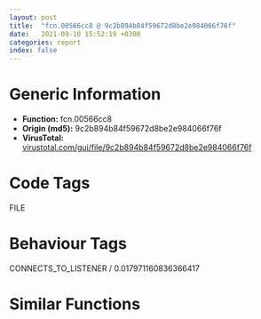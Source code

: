```yaml
---
layout: post
title:  "fcn.00566cc8 @ 9c2b894b84f59672d8be2e984066f76f"
date:   2021-09-10 15:52:19 +0300
categories: report
index: false
---
```


# Generic Information
- **Function:** fcn.00566cc8
- **Origin (md5):** 9c2b894b84f59672d8be2e984066f76f
- **VirusTotal:** [virustotal.com/gui/file/9c2b894b84f59672d8be2e984066f76f][virustotal_ref]

# Code Tags
<span class="tag" id="FILE">FILE</span>


# Behaviour Tags
<span class="bhv-tag" id="CONNECTS_TO_LISTENER">CONNECTS_TO_LISTENER / 0.017971160836366417</span>

# Similar Functions
<script type="text/javascript" src="https://www.gstatic.com/charts/loader.js"></script>
<script type="text/javascript">

    google.charts.load('current', {'packages':['corechart']});
    google.charts.setOnLoadCallback(drawChart);

    function drawChart() {
    var data = new google.visualization.DataTable();
        data.addColumn('number', 'X');
        data.addColumn('number', 'Y');
        data.addColumn({type: 'string', role: 'tooltip', 'p': {'html': true}});
        data.addColumn({'type': 'string', 'role': 'style'});
        
        data.addRows([
    [-375.05181884765625, 67.4947280883789, '<b><a href="/report/fcn.00566cc8@9c2b894b84f59672d8be2e984066f76f">fcn.00566cc8</a><br>@9c2b894b84f59672d8be2e984066f76f</b><br>mov edi, edi<br>push ebp<br>mov ebp, esp<br>sub esp, 0xc<br>cmp dword[ebp+8], 2<br>push esi<br>je 0x5669f9<br>cmp dword[ebp+8], 1<br>je 0x5669f9<br>call fcn.00558e0a<br>push 0x16<br>pop esi<br>mov dword[eax], esi<br>call fcn.00558d31<br>mov eax, esi<br>jmp 0x566ae8<br>push ebx<br>push edi<br>push 0x104<br>mov esi, 0x5e3838<br>xor edi, edi<br>push esi<br>push edi<br>call dword[sym.imp.KERNEL32.dll_GetModuleFileNameW]<br>mov ebx, dword[0x5e3828]<br>mov dword[0x5e382c], esi<br>test ebx, ebx<br>je 0x566a24<br>cmp word[ebx], di<br>jne 0x566a26<br>mov ebx, esi<br>lea eax, [ebp-0xc]<br>mov dword[ebp-4], edi<br>push eax<br>lea eax, [ebp-4]<br>mov dword[ebp-0xc], edi<br>push eax<br>push edi<br>push edi<br>push ebx<br>call fcn.00566aed<br>push 2<br>push dword[ebp-0xc]<br>push dword[ebp-4]<br>call fcn.00566c73<br>mov esi, eax<br>add esp, 0x20<br>test esi, esi<br>jne 0x566a5e<br>call fcn.00558e0a<br>push 0xc<br>pop edi<br>mov dword[eax], edi<br>jmp 0x566a8f<br>lea eax, [ebp-0xc]<br>push eax<br>lea eax, [ebp-4]<br>push eax<br>mov eax, dword[ebp-4]<br>lea eax, [esi+eax*4]<br>push eax<br>push esi<br>push ebx<br>call fcn.00566aed<br>add esp, 0x14<br>cmp dword[ebp+8], 1<br>jne 0x566a93<br>mov eax, dword[ebp-4]<br>dec eax<br>mov dword[0x5e3818], eax<br>mov eax, esi<br>mov esi, edi<br>mov dword[0x5e3820], eax<br>mov ebx, edi<br>jmp 0x566add<br>lea eax, [ebp-8]<br>mov dword[ebp-8], edi<br>push eax<br>push esi<br>call fcn.0056ed1a<br>mov ebx, eax<br>pop ecx<br>pop ecx<br>test ebx, ebx<br>je 0x566aad<br>mov eax, dword[ebp-8]<br>jmp 0x566ad3<br>mov edx, dword[ebp-8]<br>mov ecx, edi<br>mov eax, edx<br>cmp dword[edx], edi<br>je 0x566ac0<br>lea eax, [eax+4]<br>inc ecx<br>cmp dword[eax], edi<br>jne 0x566ab8<br>mov eax, edi<br>mov dword[0x5e3818], ecx<br>mov dword[ebp-8], eax<br>mov ebx, edi<br>mov dword[0x5e3820], edx<br>push eax<br>call fcn.00567d0f<br>pop ecx<br>mov dword[ebp-8], edi<br>push esi<br>call fcn.00567d0f<br>pop ecx<br>pop edi<br>mov eax, ebx<br>pop ebx<br>pop esi<br>mov esp, ebp<br>pop ebp<br>ret <br>mov edi, edi<br>push ebp<br>mov ebp, esp<br>pop ebp<br>jmp 0x5669ce<br><eoc> ', 'point { fill-color: #e0440e; }'],
[-369.8429260253906, 131.27334594726562, '<b><a href="/report/fcn.0043e980@c2f40b3bc10e39d3d975422ee4d09bab">fcn.0043e980</a><br>@c2f40b3bc10e39d3d975422ee4d09bab</b><br>mov edi, edi<br>push ebp<br>mov ebp, esp<br>sub esp, 0xc<br>cmp dword[ebp+8], 2<br>push esi<br>je 0x43e6b1<br>cmp dword[ebp+8], 1<br>je 0x43e6b1<br>call fcn.00438702<br>push 0x16<br>pop esi<br>mov dword[eax], esi<br>call fcn.00438629<br>mov eax, esi<br>jmp 0x43e7a0<br>push ebx<br>push edi<br>push 0x104<br>mov esi, 0x4f5d98<br>xor edi, edi<br>push esi<br>push edi<br>call dword[sym.imp.KERNEL32.dll_GetModuleFileNameW]<br>mov ebx, dword[0x4f63e4]<br>mov dword[0x4f63e8], esi<br>test ebx, ebx<br>je 0x43e6dc<br>cmp word[ebx], di<br>jne 0x43e6de<br>mov ebx, esi<br>lea eax, [ebp-0xc]<br>mov dword[ebp-4], edi<br>push eax<br>lea eax, [ebp-4]<br>mov dword[ebp-0xc], edi<br>push eax<br>push edi<br>push edi<br>push ebx<br>call fcn.0043e7a5<br>push 2<br>push dword[ebp-0xc]<br>push dword[ebp-4]<br>call fcn.0043e92b<br>mov esi, eax<br>add esp, 0x20<br>test esi, esi<br>jne 0x43e716<br>call fcn.00438702<br>push 0xc<br>pop edi<br>mov dword[eax], edi<br>jmp 0x43e747<br>lea eax, [ebp-0xc]<br>push eax<br>lea eax, [ebp-4]<br>push eax<br>mov eax, dword[ebp-4]<br>lea eax, [esi+eax*4]<br>push eax<br>push esi<br>push ebx<br>call fcn.0043e7a5<br>add esp, 0x14<br>cmp dword[ebp+8], 1<br>jne 0x43e74b<br>mov eax, dword[ebp-4]<br>dec eax<br>mov dword[0x4f63d4], eax<br>mov eax, esi<br>mov esi, edi<br>mov dword[0x4f63dc], eax<br>mov ebx, edi<br>jmp 0x43e795<br>lea eax, [ebp-8]<br>mov dword[ebp-8], edi<br>push eax<br>push esi<br>call fcn.00447e07<br>mov ebx, eax<br>pop ecx<br>pop ecx<br>test ebx, ebx<br>je 0x43e765<br>mov eax, dword[ebp-8]<br>jmp 0x43e78b<br>mov edx, dword[ebp-8]<br>mov ecx, edi<br>mov eax, edx<br>cmp dword[edx], edi<br>je 0x43e778<br>lea eax, [eax+4]<br>inc ecx<br>cmp dword[eax], edi<br>jne 0x43e770<br>mov eax, edi<br>mov dword[0x4f63d4], ecx<br>mov dword[ebp-8], eax<br>mov ebx, edi<br>mov dword[0x4f63dc], edx<br>push eax<br>call fcn.0043de85<br>pop ecx<br>mov dword[ebp-8], edi<br>push esi<br>call fcn.0043de85<br>pop ecx<br>pop edi<br>mov eax, ebx<br>pop ebx<br>pop esi<br>mov esp, ebp<br>pop ebp<br>ret <br>mov edi, edi<br>push ebp<br>mov ebp, esp<br>pop ebp<br>jmp 0x43e686<br><eoc> ', 'null'],
[30.696861267089844, 49.98736572265625, '<b><a href="/report/fcn.10008daa@b74a1e462e0b6bacec09e2503391e156">fcn.10008daa</a><br>@b74a1e462e0b6bacec09e2503391e156</b><br>mov edi, edi<br>push ebp<br>mov ebp, esp<br>sub esp, 0x10<br>push ebx<br>mov ebx, dword[ebp+8]<br>test ebx, ebx<br>jne 0x10008ac8<br>xor eax, eax<br>jmp 0x10008be2<br>push esi<br>cmp ebx, 2<br>je 0x10008ae9<br>cmp ebx, 1<br>je 0x10008ae9<br>call fcn.10009cbb<br>push 0x16<br>pop esi<br>mov dword[eax], esi<br>call fcn.1000880d<br>mov eax, esi<br>jmp 0x10008be1<br>push edi<br>call fcn.1000d885<br>push 0x104<br>mov esi, 0x1001ec48<br>xor edi, edi<br>push esi<br>push edi<br>call dword[sym.imp.KERNEL32.dll_GetModuleFileNameA]<br>mov eax, dword[0x1001f10c]<br>mov dword[0x1001f114], esi<br>mov dword[ebp-0x10], eax<br>test eax, eax<br>je 0x10008b1a<br>cmp byte[eax], 0<br>jne 0x10008b1f<br>mov eax, esi<br>mov dword[ebp-0x10], esi<br>lea ecx, [ebp-0xc]<br>mov dword[ebp-4], edi<br>push ecx<br>lea ecx, [ebp-4]<br>mov dword[ebp-0xc], edi<br>push ecx<br>push edi<br>push edi<br>push eax<br>call fcn.10008be7<br>push 1<br>push dword[ebp-0xc]<br>push dword[ebp-4]<br>call fcn.10008d5b<br>mov esi, eax<br>add esp, 0x20<br>test esi, esi<br>jne 0x10008b57<br>call fcn.10009cbb<br>push 0xc<br>pop edi<br>mov dword[eax], edi<br>jmp 0x10008b89<br>lea eax, [ebp-0xc]<br>push eax<br>lea eax, [ebp-4]<br>push eax<br>mov eax, dword[ebp-4]<br>lea eax, [esi+eax*4]<br>push eax<br>push esi<br>push dword[ebp-0x10]<br>call fcn.10008be7<br>add esp, 0x14<br>cmp ebx, 1<br>jne 0x10008b8d<br>mov eax, dword[ebp-4]<br>dec eax<br>mov dword[0x1001f100], eax<br>mov eax, esi<br>mov esi, edi<br>mov dword[0x1001f104], eax<br>mov ebx, edi<br>jmp 0x10008bd7<br>lea eax, [ebp-8]<br>mov dword[ebp-8], edi<br>push eax<br>push esi<br>call fcn.1000d35c<br>mov ebx, eax<br>pop ecx<br>pop ecx<br>test ebx, ebx<br>je 0x10008ba7<br>mov eax, dword[ebp-8]<br>jmp 0x10008bcd<br>mov edx, dword[ebp-8]<br>mov ecx, edi<br>mov eax, edx<br>cmp dword[edx], edi<br>je 0x10008bba<br>lea eax, [eax+4]<br>inc ecx<br>cmp dword[eax], edi<br>jne 0x10008bb2<br>mov eax, edi<br>mov dword[0x1001f100], ecx<br>mov dword[ebp-8], eax<br>mov ebx, edi<br>mov dword[0x1001f104], edx<br>push eax<br>call fcn.10009712<br>pop ecx<br>mov dword[ebp-8], edi<br>push esi<br>call fcn.10009712<br>pop ecx<br>mov eax, ebx<br>pop edi<br>pop esi<br>pop ebx<br>mov esp, ebp<br>pop ebp<br>ret <br>mov edi, edi<br>push ebp<br>mov ebp, esp<br>pop ebp<br>jmp 0x10008ab1<br><eoc> ', 'null'],
[294.4005126953125, -227.95742797851562, '<b><a href="/report/fcn.0041445f@597d9ee507d1b2a81775aa98c4a2271a">fcn.0041445f</a><br>@597d9ee507d1b2a81775aa98c4a2271a</b><br>mov edi, edi<br>push ebp<br>mov ebp, esp<br>sub esp, 0xc<br>cmp dword[ebp+8], 2<br>push esi<br>je 0x41419c<br>cmp dword[ebp+8], 1<br>je 0x41419c<br>call fcn.00411b33<br>push 0x16<br>pop esi<br>mov dword[eax], esi<br>call fcn.00411a55<br>mov eax, esi<br>jmp 0x414290<br>push ebx<br>push edi<br>call fcn.0041c99e<br>push 0x104<br>mov esi, 0x63c1b8<br>xor edi, edi<br>push esi<br>push edi<br>call dword[sym.imp.KERNEL32.dll_GetModuleFileNameA]<br>mov ebx, dword[0x63c2fc]<br>mov dword[0x63c304], esi<br>test ebx, ebx<br>je 0x4141cc<br>cmp byte[ebx], 0<br>jne 0x4141ce<br>mov ebx, esi<br>lea eax, [ebp-0xc]<br>mov dword[ebp-4], edi<br>push eax<br>lea eax, [ebp-4]<br>mov dword[ebp-0xc], edi<br>push eax<br>push edi<br>push edi<br>push ebx<br>call fcn.00414295<br>push 1<br>push dword[ebp-0xc]<br>push dword[ebp-4]<br>call fcn.0041440a<br>mov esi, eax<br>add esp, 0x20<br>test esi, esi<br>jne 0x414206<br>call fcn.00411b33<br>push 0xc<br>pop edi<br>mov dword[eax], edi<br>jmp 0x414237<br>lea eax, [ebp-0xc]<br>push eax<br>lea eax, [ebp-4]<br>push eax<br>mov eax, dword[ebp-4]<br>lea eax, [esi+eax*4]<br>push eax<br>push esi<br>push ebx<br>call fcn.00414295<br>add esp, 0x14<br>cmp dword[ebp+8], 1<br>jne 0x41423b<br>mov eax, dword[ebp-4]<br>dec eax<br>mov dword[0x63c2f0], eax<br>mov eax, esi<br>mov esi, edi<br>mov dword[0x63c2f4], eax<br>mov ebx, edi<br>jmp 0x414285<br>lea eax, [ebp-8]<br>mov dword[ebp-8], edi<br>push eax<br>push esi<br>call fcn.0041c4b9<br>mov ebx, eax<br>pop ecx<br>pop ecx<br>test ebx, ebx<br>je 0x414255<br>mov eax, dword[ebp-8]<br>jmp 0x41427b<br>mov edx, dword[ebp-8]<br>mov ecx, edi<br>mov eax, edx<br>cmp dword[edx], edi<br>je 0x414268<br>lea eax, [eax+4]<br>inc ecx<br>cmp dword[eax], edi<br>jne 0x414260<br>mov eax, edi<br>mov dword[0x63c2f0], ecx<br>mov dword[ebp-8], eax<br>mov ebx, edi<br>mov dword[0x63c2f4], edx<br>push eax<br>call fcn.004138a5<br>pop ecx<br>mov dword[ebp-8], edi<br>push esi<br>call fcn.004138a5<br>pop ecx<br>pop edi<br>mov eax, ebx<br>pop ebx<br>pop esi<br>mov esp, ebp<br>pop ebp<br>ret <br>mov edi, edi<br>push ebp<br>mov ebp, esp<br>pop ebp<br>jmp 0x414171<br><eoc> ', 'null'],
[-337.47216796875, 186.56968688964844, '<b><a href="/report/fcn.004151ce@d59f9c4f445b9f980173dec064f55091">fcn.004151ce</a><br>@d59f9c4f445b9f980173dec064f55091</b><br>mov edi, edi<br>push ebp<br>mov ebp, esp<br>sub esp, 0xc<br>cmp dword[ebp+8], 2<br>push esi<br>je 0x414eff<br>cmp dword[ebp+8], 1<br>je 0x414eff<br>call fcn.0041425f<br>push 0x16<br>pop esi<br>mov dword[eax], esi<br>call fcn.0040c83d<br>mov eax, esi<br>jmp 0x414fee<br>push ebx<br>push edi<br>push 0x104<br>mov esi, 0x437068<br>xor edi, edi<br>push esi<br>push edi<br>call dword[sym.imp.KERNEL32.dll_GetModuleFileNameW]<br>mov ebx, dword[0x4372a0]<br>mov dword[0x4372a4], esi<br>test ebx, ebx<br>je 0x414f2a<br>cmp word[ebx], di<br>jne 0x414f2c<br>mov ebx, esi<br>lea eax, [ebp-0xc]<br>mov dword[ebp-4], edi<br>push eax<br>lea eax, [ebp-4]<br>mov dword[ebp-0xc], edi<br>push eax<br>push edi<br>push edi<br>push ebx<br>call fcn.00414ff3<br>push 2<br>push dword[ebp-0xc]<br>push dword[ebp-4]<br>call fcn.00415179<br>mov esi, eax<br>add esp, 0x20<br>test esi, esi<br>jne 0x414f64<br>call fcn.0041425f<br>push 0xc<br>pop edi<br>mov dword[eax], edi<br>jmp 0x414f95<br>lea eax, [ebp-0xc]<br>push eax<br>lea eax, [ebp-4]<br>push eax<br>mov eax, dword[ebp-4]<br>lea eax, [esi+eax*4]<br>push eax<br>push esi<br>push ebx<br>call fcn.00414ff3<br>add esp, 0x14<br>cmp dword[ebp+8], 1<br>jne 0x414f99<br>mov eax, dword[ebp-4]<br>dec eax<br>mov dword[0x437290], eax<br>mov eax, esi<br>mov esi, edi<br>mov dword[0x437298], eax<br>mov ebx, edi<br>jmp 0x414fe3<br>lea eax, [ebp-8]<br>mov dword[ebp-8], edi<br>push eax<br>push esi<br>call fcn.0041bf01<br>mov ebx, eax<br>pop ecx<br>pop ecx<br>test ebx, ebx<br>je 0x414fb3<br>mov eax, dword[ebp-8]<br>jmp 0x414fd9<br>mov edx, dword[ebp-8]<br>mov ecx, edi<br>mov eax, edx<br>cmp dword[edx], edi<br>je 0x414fc6<br>lea eax, [eax+4]<br>inc ecx<br>cmp dword[eax], edi<br>jne 0x414fbe<br>mov eax, edi<br>mov dword[0x437290], ecx<br>mov dword[ebp-8], eax<br>mov ebx, edi<br>mov dword[0x437298], edx<br>push eax<br>call fcn.004171ac<br>pop ecx<br>mov dword[ebp-8], edi<br>push esi<br>call fcn.004171ac<br>pop ecx<br>pop edi<br>mov eax, ebx<br>pop ebx<br>pop esi<br>mov esp, ebp<br>pop ebp<br>ret <br>mov edi, edi<br>push ebp<br>mov ebp, esp<br>pop ebp<br>jmp 0x414ed4<br><eoc> ', 'null'],
[152.6796875, -127.84529876708984, '<b><a href="/report/fcn.0041591f@7dfa91bbba8f79a5b19b642937435ac0">fcn.0041591f</a><br>@7dfa91bbba8f79a5b19b642937435ac0</b><br>mov edi, edi<br>push ebp<br>mov ebp, esp<br>sub esp, 0xc<br>cmp dword[ebp+8], 2<br>push esi<br>je 0x41565c<br>cmp dword[ebp+8], 1<br>je 0x41565c<br>call fcn.00412ff9<br>push 0x16<br>pop esi<br>mov dword[eax], esi<br>call fcn.00412e81<br>mov eax, esi<br>jmp 0x415750<br>push ebx<br>push edi<br>call fcn.0041de5e<br>push 0x104<br>mov esi, 0x4b81c0<br>xor edi, edi<br>push esi<br>push edi<br>call dword[sym.imp.KERNEL32.dll_GetModuleFileNameA]<br>mov ebx, dword[0x4b8304]<br>mov dword[0x4b830c], esi<br>test ebx, ebx<br>je 0x41568c<br>cmp byte[ebx], 0<br>jne 0x41568e<br>mov ebx, esi<br>lea eax, [ebp-0xc]<br>mov dword[ebp-4], edi<br>push eax<br>lea eax, [ebp-4]<br>mov dword[ebp-0xc], edi<br>push eax<br>push edi<br>push edi<br>push ebx<br>call fcn.00415755<br>push 1<br>push dword[ebp-0xc]<br>push dword[ebp-4]<br>call fcn.004158ca<br>mov esi, eax<br>add esp, 0x20<br>test esi, esi<br>jne 0x4156c6<br>call fcn.00412ff9<br>push 0xc<br>pop edi<br>mov dword[eax], edi<br>jmp 0x4156f7<br>lea eax, [ebp-0xc]<br>push eax<br>lea eax, [ebp-4]<br>push eax<br>mov eax, dword[ebp-4]<br>lea eax, [esi+eax*4]<br>push eax<br>push esi<br>push ebx<br>call fcn.00415755<br>add esp, 0x14<br>cmp dword[ebp+8], 1<br>jne 0x4156fb<br>mov eax, dword[ebp-4]<br>dec eax<br>mov dword[0x4b82f8], eax<br>mov eax, esi<br>mov esi, edi<br>mov dword[0x4b82fc], eax<br>mov ebx, edi<br>jmp 0x415745<br>lea eax, [ebp-8]<br>mov dword[ebp-8], edi<br>push eax<br>push esi<br>call fcn.0041d979<br>mov ebx, eax<br>pop ecx<br>pop ecx<br>test ebx, ebx<br>je 0x415715<br>mov eax, dword[ebp-8]<br>jmp 0x41573b<br>mov edx, dword[ebp-8]<br>mov ecx, edi<br>mov eax, edx<br>cmp dword[edx], edi<br>je 0x415728<br>lea eax, [eax+4]<br>inc ecx<br>cmp dword[eax], edi<br>jne 0x415720<br>mov eax, edi<br>mov dword[0x4b82f8], ecx<br>mov dword[ebp-8], eax<br>mov ebx, edi<br>mov dword[0x4b82fc], edx<br>push eax<br>call fcn.00414d65<br>pop ecx<br>mov dword[ebp-8], edi<br>push esi<br>call fcn.00414d65<br>pop ecx<br>pop edi<br>mov eax, ebx<br>pop ebx<br>pop esi<br>mov esp, ebp<br>pop ebp<br>ret <br>mov edi, edi<br>push ebp<br>mov ebp, esp<br>pop ebp<br>jmp 0x415631<br><eoc> ', 'null'],
[220.6830596923828, -142.0664825439453, '<b><a href="/report/fcn.00404a9b@48311276b3cd8adebcd777f7aad326b2">fcn.00404a9b</a><br>@48311276b3cd8adebcd777f7aad326b2</b><br>mov edi, edi<br>push ebp<br>mov ebp, esp<br>sub esp, 0xc<br>cmp dword[ebp+8], 2<br>push esi<br>je 0x4047d8<br>cmp dword[ebp+8], 1<br>je 0x4047d8<br>call fcn.00405ff8<br>push 0x16<br>pop esi<br>mov dword[eax], esi<br>call fcn.00404461<br>mov eax, esi<br>jmp 0x4048cc<br>push ebx<br>push edi<br>call fcn.00406993<br>push 0x104<br>mov esi, 0x4a1c48<br>xor edi, edi<br>push esi<br>push edi<br>call dword[sym.imp.KERNEL32.dll_GetModuleFileNameA]<br>mov ebx, dword[0x4a1d78]<br>mov dword[0x4a1d80], esi<br>test ebx, ebx<br>je 0x404808<br>cmp byte[ebx], 0<br>jne 0x40480a<br>mov ebx, esi<br>lea eax, [ebp-0xc]<br>mov dword[ebp-4], edi<br>push eax<br>lea eax, [ebp-4]<br>mov dword[ebp-0xc], edi<br>push eax<br>push edi<br>push edi<br>push ebx<br>call fcn.004048d1<br>push 1<br>push dword[ebp-0xc]<br>push dword[ebp-4]<br>call fcn.00404a46<br>mov esi, eax<br>add esp, 0x20<br>test esi, esi<br>jne 0x404842<br>call fcn.00405ff8<br>push 0xc<br>pop edi<br>mov dword[eax], edi<br>jmp 0x404873<br>lea eax, [ebp-0xc]<br>push eax<br>lea eax, [ebp-4]<br>push eax<br>mov eax, dword[ebp-4]<br>lea eax, [esi+eax*4]<br>push eax<br>push esi<br>push ebx<br>call fcn.004048d1<br>add esp, 0x14<br>cmp dword[ebp+8], 1<br>jne 0x404877<br>mov eax, dword[ebp-4]<br>dec eax<br>mov dword[0x4a1d6c], eax<br>mov eax, esi<br>mov esi, edi<br>mov dword[0x4a1d70], eax<br>mov ebx, edi<br>jmp 0x4048c1<br>lea eax, [ebp-8]<br>mov dword[ebp-8], edi<br>push eax<br>push esi<br>call fcn.004064ae<br>mov ebx, eax<br>pop ecx<br>pop ecx<br>test ebx, ebx<br>je 0x404891<br>mov eax, dword[ebp-8]<br>jmp 0x4048b7<br>mov edx, dword[ebp-8]<br>mov ecx, edi<br>mov eax, edx<br>cmp dword[edx], edi<br>je 0x4048a4<br>lea eax, [eax+4]<br>inc ecx<br>cmp dword[eax], edi<br>jne 0x40489c<br>mov eax, edi<br>mov dword[0x4a1d6c], ecx<br>mov dword[ebp-8], eax<br>mov ebx, edi<br>mov dword[0x4a1d70], edx<br>push eax<br>call fcn.00405816<br>pop ecx<br>mov dword[ebp-8], edi<br>push esi<br>call fcn.00405816<br>pop ecx<br>pop edi<br>mov eax, ebx<br>pop ebx<br>pop esi<br>mov esp, ebp<br>pop ebp<br>ret <br>mov edi, edi<br>push ebp<br>mov ebp, esp<br>pop ebp<br>jmp 0x4047ad<br><eoc> ', 'null'],
[167.9373321533203, -188.19004821777344, '<b><a href="/report/fcn.004069da@ea6f23b2cb496f8773ec04df5c0f8d87">fcn.004069da</a><br>@ea6f23b2cb496f8773ec04df5c0f8d87</b><br>mov edi, edi<br>push ebp<br>mov ebp, esp<br>sub esp, 0xc<br>cmp dword[ebp+8], 2<br>push esi<br>je 0x406717<br>cmp dword[ebp+8], 1<br>je 0x406717<br>call fcn.00405dda<br>push 0x16<br>pop esi<br>mov dword[eax], esi<br>call fcn.00405a11<br>mov eax, esi<br>jmp 0x40680b<br>push ebx<br>push edi<br>call fcn.0040b34a<br>push 0x104<br>mov esi, 0x49c110<br>xor edi, edi<br>push esi<br>push edi<br>call dword[sym.imp.KERNEL32.dll_GetModuleFileNameA]<br>mov ebx, dword[0x49c258]<br>mov dword[0x49c260], esi<br>test ebx, ebx<br>je 0x406747<br>cmp byte[ebx], 0<br>jne 0x406749<br>mov ebx, esi<br>lea eax, [ebp-0xc]<br>mov dword[ebp-4], edi<br>push eax<br>lea eax, [ebp-4]<br>mov dword[ebp-0xc], edi<br>push eax<br>push edi<br>push edi<br>push ebx<br>call fcn.00406810<br>push 1<br>push dword[ebp-0xc]<br>push dword[ebp-4]<br>call fcn.00406985<br>mov esi, eax<br>add esp, 0x20<br>test esi, esi<br>jne 0x406781<br>call fcn.00405dda<br>push 0xc<br>pop edi<br>mov dword[eax], edi<br>jmp 0x4067b2<br>lea eax, [ebp-0xc]<br>push eax<br>lea eax, [ebp-4]<br>push eax<br>mov eax, dword[ebp-4]<br>lea eax, [esi+eax*4]<br>push eax<br>push esi<br>push ebx<br>call fcn.00406810<br>add esp, 0x14<br>cmp dword[ebp+8], 1<br>jne 0x4067b6<br>mov eax, dword[ebp-4]<br>dec eax<br>mov dword[0x49c24c], eax<br>mov eax, esi<br>mov esi, edi<br>mov dword[0x49c250], eax<br>mov ebx, edi<br>jmp 0x406800<br>lea eax, [ebp-8]<br>mov dword[ebp-8], edi<br>push eax<br>push esi<br>call fcn.0040ae64<br>mov ebx, eax<br>pop ecx<br>pop ecx<br>test ebx, ebx<br>je 0x4067d0<br>mov eax, dword[ebp-8]<br>jmp 0x4067f6<br>mov edx, dword[ebp-8]<br>mov ecx, edi<br>mov eax, edx<br>cmp dword[edx], edi<br>je 0x4067e3<br>lea eax, [eax+4]<br>inc ecx<br>cmp dword[eax], edi<br>jne 0x4067db<br>mov eax, edi<br>mov dword[0x49c24c], ecx<br>mov dword[ebp-8], eax<br>mov ebx, edi<br>mov dword[0x49c250], edx<br>push eax<br>call fcn.004060e5<br>pop ecx<br>mov dword[ebp-8], edi<br>push esi<br>call fcn.004060e5<br>pop ecx<br>pop edi<br>mov eax, ebx<br>pop ebx<br>pop esi<br>mov esp, ebp<br>pop ebp<br>ret <br>mov edi, edi<br>push ebp<br>mov ebp, esp<br>pop ebp<br>jmp 0x4066ec<br><eoc> ', 'null'],
[-392.701416015625, 190.77468872070312, '<b><a href="/report/fcn.0043e980@8d996434378dbdbb47e86342be5446c7">fcn.0043e980</a><br>@8d996434378dbdbb47e86342be5446c7</b><br>mov edi, edi<br>push ebp<br>mov ebp, esp<br>sub esp, 0xc<br>cmp dword[ebp+8], 2<br>push esi<br>je 0x43e6b1<br>cmp dword[ebp+8], 1<br>je 0x43e6b1<br>call fcn.00438702<br>push 0x16<br>pop esi<br>mov dword[eax], esi<br>call fcn.00438629<br>mov eax, esi<br>jmp 0x43e7a0<br>push ebx<br>push edi<br>push 0x104<br>mov esi, 0x4f5d98<br>xor edi, edi<br>push esi<br>push edi<br>call dword[sym.imp.KERNEL32.dll_GetModuleFileNameW]<br>mov ebx, dword[0x4f63e4]<br>mov dword[0x4f63e8], esi<br>test ebx, ebx<br>je 0x43e6dc<br>cmp word[ebx], di<br>jne 0x43e6de<br>mov ebx, esi<br>lea eax, [ebp-0xc]<br>mov dword[ebp-4], edi<br>push eax<br>lea eax, [ebp-4]<br>mov dword[ebp-0xc], edi<br>push eax<br>push edi<br>push edi<br>push ebx<br>call fcn.0043e7a5<br>push 2<br>push dword[ebp-0xc]<br>push dword[ebp-4]<br>call fcn.0043e92b<br>mov esi, eax<br>add esp, 0x20<br>test esi, esi<br>jne 0x43e716<br>call fcn.00438702<br>push 0xc<br>pop edi<br>mov dword[eax], edi<br>jmp 0x43e747<br>lea eax, [ebp-0xc]<br>push eax<br>lea eax, [ebp-4]<br>push eax<br>mov eax, dword[ebp-4]<br>lea eax, [esi+eax*4]<br>push eax<br>push esi<br>push ebx<br>call fcn.0043e7a5<br>add esp, 0x14<br>cmp dword[ebp+8], 1<br>jne 0x43e74b<br>mov eax, dword[ebp-4]<br>dec eax<br>mov dword[0x4f63d4], eax<br>mov eax, esi<br>mov esi, edi<br>mov dword[0x4f63dc], eax<br>mov ebx, edi<br>jmp 0x43e795<br>lea eax, [ebp-8]<br>mov dword[ebp-8], edi<br>push eax<br>push esi<br>call fcn.00447e07<br>mov ebx, eax<br>pop ecx<br>pop ecx<br>test ebx, ebx<br>je 0x43e765<br>mov eax, dword[ebp-8]<br>jmp 0x43e78b<br>mov edx, dword[ebp-8]<br>mov ecx, edi<br>mov eax, edx<br>cmp dword[edx], edi<br>je 0x43e778<br>lea eax, [eax+4]<br>inc ecx<br>cmp dword[eax], edi<br>jne 0x43e770<br>mov eax, edi<br>mov dword[0x4f63d4], ecx<br>mov dword[ebp-8], eax<br>mov ebx, edi<br>mov dword[0x4f63dc], edx<br>push eax<br>call fcn.0043de85<br>pop ecx<br>mov dword[ebp-8], edi<br>push esi<br>call fcn.0043de85<br>pop ecx<br>pop edi<br>mov eax, ebx<br>pop ebx<br>pop esi<br>mov esp, ebp<br>pop ebp<br>ret <br>mov edi, edi<br>push ebp<br>mov ebp, esp<br>pop ebp<br>jmp 0x43e686<br><eoc> ', 'null'],
[278.7320251464844, -160.3826904296875, '<b><a href="/report/fcn.0040dc69@339149a6ceaff8ec9831ebc6113adb23">fcn.0040dc69</a><br>@339149a6ceaff8ec9831ebc6113adb23</b><br>mov edi, edi<br>push ebp<br>mov ebp, esp<br>sub esp, 0xc<br>cmp dword[ebp+8], 2<br>push esi<br>je 0x40d9a6<br>cmp dword[ebp+8], 1<br>je 0x40d9a6<br>call fcn.0040ceda<br>push 0x16<br>pop esi<br>mov dword[eax], esi<br>call fcn.0040cc81<br>mov eax, esi<br>jmp 0x40da9a<br>push ebx<br>push edi<br>call fcn.004125e9<br>push 0x104<br>mov esi, 0x426c10<br>xor edi, edi<br>push esi<br>push edi<br>call dword[sym.imp.KERNEL32.dll_GetModuleFileNameA]<br>mov ebx, dword[0x426d58]<br>mov dword[0x426d60], esi<br>test ebx, ebx<br>je 0x40d9d6<br>cmp byte[ebx], 0<br>jne 0x40d9d8<br>mov ebx, esi<br>lea eax, [ebp-0xc]<br>mov dword[ebp-4], edi<br>push eax<br>lea eax, [ebp-4]<br>mov dword[ebp-0xc], edi<br>push eax<br>push edi<br>push edi<br>push ebx<br>call fcn.0040da9f<br>push 1<br>push dword[ebp-0xc]<br>push dword[ebp-4]<br>call fcn.0040dc14<br>mov esi, eax<br>add esp, 0x20<br>test esi, esi<br>jne 0x40da10<br>call fcn.0040ceda<br>push 0xc<br>pop edi<br>mov dword[eax], edi<br>jmp 0x40da41<br>lea eax, [ebp-0xc]<br>push eax<br>lea eax, [ebp-4]<br>push eax<br>mov eax, dword[ebp-4]<br>lea eax, [esi+eax*4]<br>push eax<br>push esi<br>push ebx<br>call fcn.0040da9f<br>add esp, 0x14<br>cmp dword[ebp+8], 1<br>jne 0x40da45<br>mov eax, dword[ebp-4]<br>dec eax<br>mov dword[0x426d4c], eax<br>mov eax, esi<br>mov esi, edi<br>mov dword[0x426d50], eax<br>mov ebx, edi<br>jmp 0x40da8f<br>lea eax, [ebp-8]<br>mov dword[ebp-8], edi<br>push eax<br>push esi<br>call fcn.00412104<br>mov ebx, eax<br>pop ecx<br>pop ecx<br>test ebx, ebx<br>je 0x40da5f<br>mov eax, dword[ebp-8]<br>jmp 0x40da85<br>mov edx, dword[ebp-8]<br>mov ecx, edi<br>mov eax, edx<br>cmp dword[edx], edi<br>je 0x40da72<br>lea eax, [eax+4]<br>inc ecx<br>cmp dword[eax], edi<br>jne 0x40da6a<br>mov eax, edi<br>mov dword[0x426d4c], ecx<br>mov dword[ebp-8], eax<br>mov ebx, edi<br>mov dword[0x426d50], edx<br>push eax<br>call fcn.0040d3e5<br>pop ecx<br>mov dword[ebp-8], edi<br>push esi<br>call fcn.0040d3e5<br>pop ecx<br>pop edi<br>mov eax, ebx<br>pop ebx<br>pop esi<br>mov esp, ebp<br>pop ebp<br>ret <br>mov edi, edi<br>push ebp<br>mov ebp, esp<br>pop ebp<br>jmp 0x40d97b<br><eoc> ', 'null'],
[342.74676513671875, -188.5644073486328, '<b><a href="/report/fcn.0040c34f@b8b9b802e96d8e813c605554cf6f7018">fcn.0040c34f</a><br>@b8b9b802e96d8e813c605554cf6f7018</b><br>mov edi, edi<br>push ebp<br>mov ebp, esp<br>sub esp, 0xc<br>cmp dword[ebp+8], 2<br>push esi<br>je 0x40c08c<br>cmp dword[ebp+8], 1<br>je 0x40c08c<br>call fcn.0040d5c3<br>push 0x16<br>pop esi<br>mov dword[eax], esi<br>call fcn.0040b421<br>mov eax, esi<br>jmp 0x40c180<br>push ebx<br>push edi<br>call fcn.0040e68a<br>push 0x104<br>mov esi, 0x4bc560<br>xor edi, edi<br>push esi<br>push edi<br>call dword[sym.imp.KERNEL32.dll_GetModuleFileNameA]<br>mov ebx, dword[0x4bc6a4]<br>mov dword[0x4bc6ac], esi<br>test ebx, ebx<br>je 0x40c0bc<br>cmp byte[ebx], 0<br>jne 0x40c0be<br>mov ebx, esi<br>lea eax, [ebp-0xc]<br>mov dword[ebp-4], edi<br>push eax<br>lea eax, [ebp-4]<br>mov dword[ebp-0xc], edi<br>push eax<br>push edi<br>push edi<br>push ebx<br>call fcn.0040c185<br>push 1<br>push dword[ebp-0xc]<br>push dword[ebp-4]<br>call fcn.0040c2fa<br>mov esi, eax<br>add esp, 0x20<br>test esi, esi<br>jne 0x40c0f6<br>call fcn.0040d5c3<br>push 0xc<br>pop edi<br>mov dword[eax], edi<br>jmp 0x40c127<br>lea eax, [ebp-0xc]<br>push eax<br>lea eax, [ebp-4]<br>push eax<br>mov eax, dword[ebp-4]<br>lea eax, [esi+eax*4]<br>push eax<br>push esi<br>push ebx<br>call fcn.0040c185<br>add esp, 0x14<br>cmp dword[ebp+8], 1<br>jne 0x40c12b<br>mov eax, dword[ebp-4]<br>dec eax<br>mov dword[0x4bc698], eax<br>mov eax, esi<br>mov esi, edi<br>mov dword[0x4bc69c], eax<br>mov ebx, edi<br>jmp 0x40c175<br>lea eax, [ebp-8]<br>mov dword[ebp-8], edi<br>push eax<br>push esi<br>call fcn.0040e1a5<br>mov ebx, eax<br>pop ecx<br>pop ecx<br>test ebx, ebx<br>je 0x40c145<br>mov eax, dword[ebp-8]<br>jmp 0x40c16b<br>mov edx, dword[ebp-8]<br>mov ecx, edi<br>mov eax, edx<br>cmp dword[edx], edi<br>je 0x40c158<br>lea eax, [eax+4]<br>inc ecx<br>cmp dword[eax], edi<br>jne 0x40c150<br>mov eax, edi<br>mov dword[0x4bc698], ecx<br>mov dword[ebp-8], eax<br>mov ebx, edi<br>mov dword[0x4bc69c], edx<br>push eax<br>call fcn.0040ce27<br>pop ecx<br>mov dword[ebp-8], edi<br>push esi<br>call fcn.0040ce27<br>pop ecx<br>pop edi<br>mov eax, ebx<br>pop ebx<br>pop esi<br>mov esp, ebp<br>pop ebp<br>ret <br>mov edi, edi<br>push ebp<br>mov ebp, esp<br>pop ebp<br>jmp 0x40c061<br><eoc> ', 'null'],
[182.17576599121094, -249.65016174316406, '<b><a href="/report/fcn.00419c03@5f763449465a14d1cdb5ea67e2f984d0">fcn.00419c03</a><br>@5f763449465a14d1cdb5ea67e2f984d0</b><br>mov edi, edi<br>push ebp<br>mov ebp, esp<br>sub esp, 0xc<br>cmp dword[ebp+8], 2<br>push esi<br>je 0x419940<br>cmp dword[ebp+8], 1<br>je 0x419940<br>call fcn.0041abe5<br>push 0x16<br>pop esi<br>mov dword[eax], esi<br>call fcn.0041aac4<br>mov eax, esi<br>jmp 0x419a34<br>push ebx<br>push edi<br>call fcn.0041d367<br>push 0x104<br>mov esi, 0x4603c0<br>xor edi, edi<br>push esi<br>push edi<br>call dword[sym.imp.KERNEL32.dll_GetModuleFileNameA]<br>mov ebx, dword[0x460970]<br>mov dword[0x460978], esi<br>test ebx, ebx<br>je 0x419970<br>cmp byte[ebx], 0<br>jne 0x419972<br>mov ebx, esi<br>lea eax, [ebp-0xc]<br>mov dword[ebp-4], edi<br>push eax<br>lea eax, [ebp-4]<br>mov dword[ebp-0xc], edi<br>push eax<br>push edi<br>push edi<br>push ebx<br>call fcn.00419a39<br>push 1<br>push dword[ebp-0xc]<br>push dword[ebp-4]<br>call fcn.00419bae<br>mov esi, eax<br>add esp, 0x20<br>test esi, esi<br>jne 0x4199aa<br>call fcn.0041abe5<br>push 0xc<br>pop edi<br>mov dword[eax], edi<br>jmp 0x4199db<br>lea eax, [ebp-0xc]<br>push eax<br>lea eax, [ebp-4]<br>push eax<br>mov eax, dword[ebp-4]<br>lea eax, [esi+eax*4]<br>push eax<br>push esi<br>push ebx<br>call fcn.00419a39<br>add esp, 0x14<br>cmp dword[ebp+8], 1<br>jne 0x4199df<br>mov eax, dword[ebp-4]<br>dec eax<br>mov dword[0x460964], eax<br>mov eax, esi<br>mov esi, edi<br>mov dword[0x460968], eax<br>mov ebx, edi<br>jmp 0x419a29<br>lea eax, [ebp-8]<br>mov dword[ebp-8], edi<br>push eax<br>push esi<br>call fcn.0041ce82<br>mov ebx, eax<br>pop ecx<br>pop ecx<br>test ebx, ebx<br>je 0x4199f9<br>mov eax, dword[ebp-8]<br>jmp 0x419a1f<br>mov edx, dword[ebp-8]<br>mov ecx, edi<br>mov eax, edx<br>cmp dword[edx], edi<br>je 0x419a0c<br>lea eax, [eax+4]<br>inc ecx<br>cmp dword[eax], edi<br>jne 0x419a04<br>mov eax, edi<br>mov dword[0x460964], ecx<br>mov dword[ebp-8], eax<br>mov ebx, edi<br>mov dword[0x460968], edx<br>push eax<br>call fcn.0041a7d2<br>pop ecx<br>mov dword[ebp-8], edi<br>push esi<br>call fcn.0041a7d2<br>pop ecx<br>pop edi<br>mov eax, ebx<br>pop ebx<br>pop esi<br>mov esp, ebp<br>pop ebp<br>ret <br>mov edi, edi<br>push ebp<br>mov ebp, esp<br>pop ebp<br>jmp 0x419915<br><eoc> ', 'null'],
[-422.78411865234375, 95.60330963134766, '<b><a href="/report/fcn.004094f2@fca52b995e756cff97168f6fef94b37d">fcn.004094f2</a><br>@fca52b995e756cff97168f6fef94b37d</b><br>mov edi, edi<br>push ebp<br>mov ebp, esp<br>sub esp, 0xc<br>cmp dword[ebp+8], 2<br>push esi<br>je 0x409223<br>cmp dword[ebp+8], 1<br>je 0x409223<br>call fcn.004089a1<br>push 0x16<br>pop esi<br>mov dword[eax], esi<br>call fcn.004088c8<br>mov eax, esi<br>jmp 0x409312<br>push ebx<br>push edi<br>push 0x104<br>mov esi, 0x41c400<br>xor edi, edi<br>push esi<br>push edi<br>call dword[sym.imp.KERNEL32.dll_GetModuleFileNameW]<br>mov ebx, dword[0x41c978]<br>mov dword[0x41c97c], esi<br>test ebx, ebx<br>je 0x40924e<br>cmp word[ebx], di<br>jne 0x409250<br>mov ebx, esi<br>lea eax, [ebp-0xc]<br>mov dword[ebp-4], edi<br>push eax<br>lea eax, [ebp-4]<br>mov dword[ebp-0xc], edi<br>push eax<br>push edi<br>push edi<br>push ebx<br>call fcn.00409317<br>push 2<br>push dword[ebp-0xc]<br>push dword[ebp-4]<br>call fcn.0040949d<br>mov esi, eax<br>add esp, 0x20<br>test esi, esi<br>jne 0x409288<br>call fcn.004089a1<br>push 0xc<br>pop edi<br>mov dword[eax], edi<br>jmp 0x4092b9<br>lea eax, [ebp-0xc]<br>push eax<br>lea eax, [ebp-4]<br>push eax<br>mov eax, dword[ebp-4]<br>lea eax, [esi+eax*4]<br>push eax<br>push esi<br>push ebx<br>call fcn.00409317<br>add esp, 0x14<br>cmp dword[ebp+8], 1<br>jne 0x4092bd<br>mov eax, dword[ebp-4]<br>dec eax<br>mov dword[0x41c968], eax<br>mov eax, esi<br>mov esi, edi<br>mov dword[0x41c970], eax<br>mov ebx, edi<br>jmp 0x409307<br>lea eax, [ebp-8]<br>mov dword[ebp-8], edi<br>push eax<br>push esi<br>call fcn.0040bdbe<br>mov ebx, eax<br>pop ecx<br>pop ecx<br>test ebx, ebx<br>je 0x4092d7<br>mov eax, dword[ebp-8]<br>jmp 0x4092fd<br>mov edx, dword[ebp-8]<br>mov ecx, edi<br>mov eax, edx<br>cmp dword[edx], edi<br>je 0x4092ea<br>lea eax, [eax+4]<br>inc ecx<br>cmp dword[eax], edi<br>jne 0x4092e2<br>mov eax, edi<br>mov dword[0x41c968], ecx<br>mov dword[ebp-8], eax<br>mov ebx, edi<br>mov dword[0x41c970], edx<br>push eax<br>call fcn.0040a475<br>pop ecx<br>mov dword[ebp-8], edi<br>push esi<br>call fcn.0040a475<br>pop ecx<br>pop edi<br>mov eax, ebx<br>pop ebx<br>pop esi<br>mov esp, ebp<br>pop ebp<br>ret <br>mov edi, edi<br>push ebp<br>mov ebp, esp<br>pop ebp<br>jmp 0x4091f8<br><eoc> ', 'null'],
[269.0008239746094, -91.49197387695312, '<b><a href="/report/fcn.0040dc69@0b073c89b077a27e3496540be7574e33">fcn.0040dc69</a><br>@0b073c89b077a27e3496540be7574e33</b><br>mov edi, edi<br>push ebp<br>mov ebp, esp<br>sub esp, 0xc<br>cmp dword[ebp+8], 2<br>push esi<br>je 0x40d9a6<br>cmp dword[ebp+8], 1<br>je 0x40d9a6<br>call fcn.0040ceda<br>push 0x16<br>pop esi<br>mov dword[eax], esi<br>call fcn.0040cc81<br>mov eax, esi<br>jmp 0x40da9a<br>push ebx<br>push edi<br>call fcn.004125e9<br>push 0x104<br>mov esi, 0x426c10<br>xor edi, edi<br>push esi<br>push edi<br>call dword[sym.imp.KERNEL32.dll_GetModuleFileNameA]<br>mov ebx, dword[0x426d58]<br>mov dword[0x426d60], esi<br>test ebx, ebx<br>je 0x40d9d6<br>cmp byte[ebx], 0<br>jne 0x40d9d8<br>mov ebx, esi<br>lea eax, [ebp-0xc]<br>mov dword[ebp-4], edi<br>push eax<br>lea eax, [ebp-4]<br>mov dword[ebp-0xc], edi<br>push eax<br>push edi<br>push edi<br>push ebx<br>call fcn.0040da9f<br>push 1<br>push dword[ebp-0xc]<br>push dword[ebp-4]<br>call fcn.0040dc14<br>mov esi, eax<br>add esp, 0x20<br>test esi, esi<br>jne 0x40da10<br>call fcn.0040ceda<br>push 0xc<br>pop edi<br>mov dword[eax], edi<br>jmp 0x40da41<br>lea eax, [ebp-0xc]<br>push eax<br>lea eax, [ebp-4]<br>push eax<br>mov eax, dword[ebp-4]<br>lea eax, [esi+eax*4]<br>push eax<br>push esi<br>push ebx<br>call fcn.0040da9f<br>add esp, 0x14<br>cmp dword[ebp+8], 1<br>jne 0x40da45<br>mov eax, dword[ebp-4]<br>dec eax<br>mov dword[0x426d4c], eax<br>mov eax, esi<br>mov esi, edi<br>mov dword[0x426d50], eax<br>mov ebx, edi<br>jmp 0x40da8f<br>lea eax, [ebp-8]<br>mov dword[ebp-8], edi<br>push eax<br>push esi<br>call fcn.00412104<br>mov ebx, eax<br>pop ecx<br>pop ecx<br>test ebx, ebx<br>je 0x40da5f<br>mov eax, dword[ebp-8]<br>jmp 0x40da85<br>mov edx, dword[ebp-8]<br>mov ecx, edi<br>mov eax, edx<br>cmp dword[edx], edi<br>je 0x40da72<br>lea eax, [eax+4]<br>inc ecx<br>cmp dword[eax], edi<br>jne 0x40da6a<br>mov eax, edi<br>mov dword[0x426d4c], ecx<br>mov dword[ebp-8], eax<br>mov ebx, edi<br>mov dword[0x426d50], edx<br>push eax<br>call fcn.0040d3e5<br>pop ecx<br>mov dword[ebp-8], edi<br>push esi<br>call fcn.0040d3e5<br>pop ecx<br>pop edi<br>mov eax, ebx<br>pop ebx<br>pop esi<br>mov esp, ebp<br>pop ebp<br>ret <br>mov edi, edi<br>push ebp<br>mov ebp, esp<br>pop ebp<br>jmp 0x40d97b<br><eoc> ', 'null'],
[-17.827239990234375, 95.28697204589844, '<b><a href="/report/fcn.0042d242@38d41d729f8f30faf0dd96f0c7acba4b">fcn.0042d242</a><br>@38d41d729f8f30faf0dd96f0c7acba4b</b><br>mov edi, edi<br>push ebp<br>mov ebp, esp<br>sub esp, 0x10<br>push ebx<br>mov ebx, dword[ebp+8]<br>test ebx, ebx<br>jne 0x42cf42<br>xor eax, eax<br>jmp 0x42d057<br>push esi<br>cmp ebx, 2<br>je 0x42cf63<br>cmp ebx, 1<br>je 0x42cf63<br>call fcn.0042e8cf<br>push 0x16<br>pop esi<br>mov dword[eax], esi<br>call fcn.0042c97c<br>mov eax, esi<br>jmp 0x42d056<br>push edi<br>push 0x104<br>mov esi, 0x56afe0<br>xor edi, edi<br>push esi<br>push edi<br>call dword[sym.imp.KERNEL32.dll_GetModuleFileNameW]<br>mov eax, dword[0x56b3ac]<br>mov dword[0x56b3b0], esi<br>mov dword[ebp-0x10], eax<br>test eax, eax<br>je 0x42cf8f<br>cmp word[eax], di<br>jne 0x42cf94<br>mov eax, esi<br>mov dword[ebp-0x10], esi<br>lea ecx, [ebp-0xc]<br>mov dword[ebp-4], edi<br>push ecx<br>lea ecx, [ebp-4]<br>mov dword[ebp-0xc], edi<br>push ecx<br>push edi<br>push edi<br>push eax<br>call fcn.0042d05c<br>push 2<br>push dword[ebp-0xc]<br>push dword[ebp-4]<br>call fcn.0042d1f3<br>mov esi, eax<br>add esp, 0x20<br>test esi, esi<br>jne 0x42cfcc<br>call fcn.0042e8cf<br>push 0xc<br>pop edi<br>mov dword[eax], edi<br>jmp 0x42cffe<br>lea eax, [ebp-0xc]<br>push eax<br>lea eax, [ebp-4]<br>push eax<br>mov eax, dword[ebp-4]<br>lea eax, [esi+eax*4]<br>push eax<br>push esi<br>push dword[ebp-0x10]<br>call fcn.0042d05c<br>add esp, 0x14<br>cmp ebx, 1<br>jne 0x42d002<br>mov eax, dword[ebp-4]<br>dec eax<br>mov dword[0x56b39c], eax<br>mov eax, esi<br>mov esi, edi<br>mov dword[0x56b3a4], eax<br>mov ebx, edi<br>jmp 0x42d04c<br>lea eax, [ebp-8]<br>mov dword[ebp-8], edi<br>push eax<br>push esi<br>call fcn.0042eeab<br>mov ebx, eax<br>pop ecx<br>pop ecx<br>test ebx, ebx<br>je 0x42d01c<br>mov eax, dword[ebp-8]<br>jmp 0x42d042<br>mov edx, dword[ebp-8]<br>mov ecx, edi<br>mov eax, edx<br>cmp dword[edx], edi<br>je 0x42d02f<br>lea eax, [eax+4]<br>inc ecx<br>cmp dword[eax], edi<br>jne 0x42d027<br>mov eax, edi<br>mov dword[0x56b39c], ecx<br>mov dword[ebp-8], eax<br>mov ebx, edi<br>mov dword[0x56b3a4], edx<br>push eax<br>call fcn.0042e93f<br>pop ecx<br>mov dword[ebp-8], edi<br>push esi<br>call fcn.0042e93f<br>pop ecx<br>mov eax, ebx<br>pop edi<br>pop esi<br>pop ebx<br>mov esp, ebp<br>pop ebp<br>ret <br>mov edi, edi<br>push ebp<br>mov ebp, esp<br>pop ebp<br>jmp 0x42cf2b<br><eoc> ', 'null'],
[232.9965362548828, -202.57015991210938, '<b><a href="/report/fcn.00404a9b@df122b321cb85208f7078f98486a1c28">fcn.00404a9b</a><br>@df122b321cb85208f7078f98486a1c28</b><br>mov edi, edi<br>push ebp<br>mov ebp, esp<br>sub esp, 0xc<br>cmp dword[ebp+8], 2<br>push esi<br>je 0x4047d8<br>cmp dword[ebp+8], 1<br>je 0x4047d8<br>call fcn.00405ff8<br>push 0x16<br>pop esi<br>mov dword[eax], esi<br>call fcn.00404461<br>mov eax, esi<br>jmp 0x4048cc<br>push ebx<br>push edi<br>call fcn.00406993<br>push 0x104<br>mov esi, 0x497c48<br>xor edi, edi<br>push esi<br>push edi<br>call dword[sym.imp.KERNEL32.dll_GetModuleFileNameA]<br>mov ebx, dword[0x497d78]<br>mov dword[0x497d80], esi<br>test ebx, ebx<br>je 0x404808<br>cmp byte[ebx], 0<br>jne 0x40480a<br>mov ebx, esi<br>lea eax, [ebp-0xc]<br>mov dword[ebp-4], edi<br>push eax<br>lea eax, [ebp-4]<br>mov dword[ebp-0xc], edi<br>push eax<br>push edi<br>push edi<br>push ebx<br>call fcn.004048d1<br>push 1<br>push dword[ebp-0xc]<br>push dword[ebp-4]<br>call fcn.00404a46<br>mov esi, eax<br>add esp, 0x20<br>test esi, esi<br>jne 0x404842<br>call fcn.00405ff8<br>push 0xc<br>pop edi<br>mov dword[eax], edi<br>jmp 0x404873<br>lea eax, [ebp-0xc]<br>push eax<br>lea eax, [ebp-4]<br>push eax<br>mov eax, dword[ebp-4]<br>lea eax, [esi+eax*4]<br>push eax<br>push esi<br>push ebx<br>call fcn.004048d1<br>add esp, 0x14<br>cmp dword[ebp+8], 1<br>jne 0x404877<br>mov eax, dword[ebp-4]<br>dec eax<br>mov dword[0x497d6c], eax<br>mov eax, esi<br>mov esi, edi<br>mov dword[0x497d70], eax<br>mov ebx, edi<br>jmp 0x4048c1<br>lea eax, [ebp-8]<br>mov dword[ebp-8], edi<br>push eax<br>push esi<br>call fcn.004064ae<br>mov ebx, eax<br>pop ecx<br>pop ecx<br>test ebx, ebx<br>je 0x404891<br>mov eax, dword[ebp-8]<br>jmp 0x4048b7<br>mov edx, dword[ebp-8]<br>mov ecx, edi<br>mov eax, edx<br>cmp dword[edx], edi<br>je 0x4048a4<br>lea eax, [eax+4]<br>inc ecx<br>cmp dword[eax], edi<br>jne 0x40489c<br>mov eax, edi<br>mov dword[0x497d6c], ecx<br>mov dword[ebp-8], eax<br>mov ebx, edi<br>mov dword[0x497d70], edx<br>push eax<br>call fcn.00405816<br>pop ecx<br>mov dword[ebp-8], edi<br>push esi<br>call fcn.00405816<br>pop ecx<br>pop edi<br>mov eax, ebx<br>pop ebx<br>pop esi<br>mov esp, ebp<br>pop ebp<br>ret <br>mov edi, edi<br>push ebp<br>mov ebp, esp<br>pop ebp<br>jmp 0x4047ad<br><eoc> ', 'null'],
[-34.443458557128906, 62.55854797363281, '<b><a href="/report/fcn.00495bef@27ac6b5c7fa1ad11790cdc733c25a701">fcn.00495bef</a><br>@27ac6b5c7fa1ad11790cdc733c25a701</b><br>mov edi, edi<br>push ebp<br>mov ebp, esp<br>sub esp, 0x10<br>push ebx<br>mov ebx, dword[ebp+8]<br>test ebx, ebx<br>jne 0x4958ef<br>xor eax, eax<br>jmp 0x495a04<br>push esi<br>cmp ebx, 2<br>je 0x495910<br>cmp ebx, 1<br>je 0x495910<br>call fcn.0048b0f1<br>push 0x16<br>pop esi<br>mov dword[eax], esi<br>call fcn.0048b017<br>mov eax, esi<br>jmp 0x495a03<br>push edi<br>push 0x104<br>mov esi, 0x4ec0b0<br>xor edi, edi<br>push esi<br>push edi<br>call dword[sym.imp.KERNEL32.dll_GetModuleFileNameW]<br>mov eax, dword[0x4ec6f4]<br>mov dword[0x4ec6f8], esi<br>mov dword[ebp-0x10], eax<br>test eax, eax<br>je 0x49593c<br>cmp word[eax], di<br>jne 0x495941<br>mov eax, esi<br>mov dword[ebp-0x10], esi<br>lea ecx, [ebp-0xc]<br>mov dword[ebp-4], edi<br>push ecx<br>lea ecx, [ebp-4]<br>mov dword[ebp-0xc], edi<br>push ecx<br>push edi<br>push edi<br>push eax<br>call fcn.00495a09<br>push 2<br>push dword[ebp-0xc]<br>push dword[ebp-4]<br>call fcn.00495ba0<br>mov esi, eax<br>add esp, 0x20<br>test esi, esi<br>jne 0x495979<br>call fcn.0048b0f1<br>push 0xc<br>pop edi<br>mov dword[eax], edi<br>jmp 0x4959ab<br>lea eax, [ebp-0xc]<br>push eax<br>lea eax, [ebp-4]<br>push eax<br>mov eax, dword[ebp-4]<br>lea eax, [esi+eax*4]<br>push eax<br>push esi<br>push dword[ebp-0x10]<br>call fcn.00495a09<br>add esp, 0x14<br>cmp ebx, 1<br>jne 0x4959af<br>mov eax, dword[ebp-4]<br>dec eax<br>mov dword[0x4ec6e4], eax<br>mov eax, esi<br>mov esi, edi<br>mov dword[0x4ec6ec], eax<br>mov ebx, edi<br>jmp 0x4959f9<br>lea eax, [ebp-8]<br>mov dword[ebp-8], edi<br>push eax<br>push esi<br>call fcn.004a0e99<br>mov ebx, eax<br>pop ecx<br>pop ecx<br>test ebx, ebx<br>je 0x4959c9<br>mov eax, dword[ebp-8]<br>jmp 0x4959ef<br>mov edx, dword[ebp-8]<br>mov ecx, edi<br>mov eax, edx<br>cmp dword[edx], edi<br>je 0x4959dc<br>lea eax, [eax+4]<br>inc ecx<br>cmp dword[eax], edi<br>jne 0x4959d4<br>mov eax, edi<br>mov dword[0x4ec6e4], ecx<br>mov dword[ebp-8], eax<br>mov ebx, edi<br>mov dword[0x4ec6ec], edx<br>push eax<br>call fcn.00497405<br>pop ecx<br>mov dword[ebp-8], edi<br>push esi<br>call fcn.00497405<br>pop ecx<br>mov eax, ebx<br>pop edi<br>pop esi<br>pop ebx<br>mov esp, ebp<br>pop ebp<br>ret <br>mov edi, edi<br>push ebp<br>mov ebp, esp<br>pop ebp<br>jmp 0x4958d8<br><eoc> ', 'null'],
[-430.67083740234375, 150.4404754638672, '<b><a href="/report/fcn.00402f34@70e9569a63e2c5481707e2ba7c663021">fcn.00402f34</a><br>@70e9569a63e2c5481707e2ba7c663021</b><br>mov edi, edi<br>push ebp<br>mov ebp, esp<br>sub esp, 0xc<br>cmp dword[ebp+8], 2<br>push esi<br>je 0x402c65<br>cmp dword[ebp+8], 1<br>je 0x402c65<br>call fcn.00404609<br>push 0x16<br>pop esi<br>mov dword[eax], esi<br>call fcn.00404411<br>mov eax, esi<br>jmp 0x402d54<br>push ebx<br>push edi<br>push 0x104<br>mov esi, 0x537b30<br>xor edi, edi<br>push esi<br>push edi<br>call dword[sym.imp.KERNEL32.dll_GetModuleFileNameW]<br>mov ebx, dword[0x537db4]<br>mov dword[0x537db8], esi<br>test ebx, ebx<br>je 0x402c90<br>cmp word[ebx], di<br>jne 0x402c92<br>mov ebx, esi<br>lea eax, [ebp-0xc]<br>mov dword[ebp-4], edi<br>push eax<br>lea eax, [ebp-4]<br>mov dword[ebp-0xc], edi<br>push eax<br>push edi<br>push edi<br>push ebx<br>call fcn.00402d59<br>push 2<br>push dword[ebp-0xc]<br>push dword[ebp-4]<br>call fcn.00402edf<br>mov esi, eax<br>add esp, 0x20<br>test esi, esi<br>jne 0x402cca<br>call fcn.00404609<br>push 0xc<br>pop edi<br>mov dword[eax], edi<br>jmp 0x402cfb<br>lea eax, [ebp-0xc]<br>push eax<br>lea eax, [ebp-4]<br>push eax<br>mov eax, dword[ebp-4]<br>lea eax, [esi+eax*4]<br>push eax<br>push esi<br>push ebx<br>call fcn.00402d59<br>add esp, 0x14<br>cmp dword[ebp+8], 1<br>jne 0x402cff<br>mov eax, dword[ebp-4]<br>dec eax<br>mov dword[0x537da4], eax<br>mov eax, esi<br>mov esi, edi<br>mov dword[0x537dac], eax<br>mov ebx, edi<br>jmp 0x402d49<br>lea eax, [ebp-8]<br>mov dword[ebp-8], edi<br>push eax<br>push esi<br>call fcn.00404b36<br>mov ebx, eax<br>pop ecx<br>pop ecx<br>test ebx, ebx<br>je 0x402d19<br>mov eax, dword[ebp-8]<br>jmp 0x402d3f<br>mov edx, dword[ebp-8]<br>mov ecx, edi<br>mov eax, edx<br>cmp dword[edx], edi<br>je 0x402d2c<br>lea eax, [eax+4]<br>inc ecx<br>cmp dword[eax], edi<br>jne 0x402d24<br>mov eax, edi<br>mov dword[0x537da4], ecx<br>mov dword[ebp-8], eax<br>mov ebx, edi<br>mov dword[0x537dac], edx<br>push eax<br>call fcn.00403bdb<br>pop ecx<br>mov dword[ebp-8], edi<br>push esi<br>call fcn.00403bdb<br>pop ecx<br>pop edi<br>mov eax, ebx<br>pop ebx<br>pop esi<br>mov esp, ebp<br>pop ebp<br>ret <br>mov edi, edi<br>push ebp<br>mov ebp, esp<br>pop ebp<br>jmp 0x402c3a<br><eoc> ', 'null'],
[-323.4391174316406, 87.59004974365234, '<b><a href="/report/fcn.004202f2@d32515577b2cd57bf3dd6c5e3c37e219">fcn.004202f2</a><br>@d32515577b2cd57bf3dd6c5e3c37e219</b><br>mov edi, edi<br>push ebp<br>mov ebp, esp<br>sub esp, 0xc<br>cmp dword[ebp+8], 2<br>push esi<br>je 0x420023<br>cmp dword[ebp+8], 1<br>je 0x420023<br>call fcn.004226c0<br>push 0x16<br>pop esi<br>mov dword[eax], esi<br>call fcn.0041d5e1<br>mov eax, esi<br>jmp 0x420112<br>push ebx<br>push edi<br>push 0x104<br>mov esi, 0x4de818<br>xor edi, edi<br>push esi<br>push edi<br>call dword[sym.imp.KERNEL32.dll_GetModuleFileNameW]<br>mov ebx, dword[0x4deec4]<br>mov dword[0x4deec8], esi<br>test ebx, ebx<br>je 0x42004e<br>cmp word[ebx], di<br>jne 0x420050<br>mov ebx, esi<br>lea eax, [ebp-0xc]<br>mov dword[ebp-4], edi<br>push eax<br>lea eax, [ebp-4]<br>mov dword[ebp-0xc], edi<br>push eax<br>push edi<br>push edi<br>push ebx<br>call fcn.00420117<br>push 2<br>push dword[ebp-0xc]<br>push dword[ebp-4]<br>call fcn.0042029d<br>mov esi, eax<br>add esp, 0x20<br>test esi, esi<br>jne 0x420088<br>call fcn.004226c0<br>push 0xc<br>pop edi<br>mov dword[eax], edi<br>jmp 0x4200b9<br>lea eax, [ebp-0xc]<br>push eax<br>lea eax, [ebp-4]<br>push eax<br>mov eax, dword[ebp-4]<br>lea eax, [esi+eax*4]<br>push eax<br>push esi<br>push ebx<br>call fcn.00420117<br>add esp, 0x14<br>cmp dword[ebp+8], 1<br>jne 0x4200bd<br>mov eax, dword[ebp-4]<br>dec eax<br>mov dword[0x4deeb4], eax<br>mov eax, esi<br>mov esi, edi<br>mov dword[0x4deebc], eax<br>mov ebx, edi<br>jmp 0x420107<br>lea eax, [ebp-8]<br>mov dword[ebp-8], edi<br>push eax<br>push esi<br>call fcn.00424e21<br>mov ebx, eax<br>pop ecx<br>pop ecx<br>test ebx, ebx<br>je 0x4200d7<br>mov eax, dword[ebp-8]<br>jmp 0x4200fd<br>mov edx, dword[ebp-8]<br>mov ecx, edi<br>mov eax, edx<br>cmp dword[edx], edi<br>je 0x4200ea<br>lea eax, [eax+4]<br>inc ecx<br>cmp dword[eax], edi<br>jne 0x4200e2<br>mov eax, edi<br>mov dword[0x4deeb4], ecx<br>mov dword[ebp-8], eax<br>mov ebx, edi<br>mov dword[0x4deebc], edx<br>push eax<br>call fcn.0042205e<br>pop ecx<br>mov dword[ebp-8], edi<br>push esi<br>call fcn.0042205e<br>pop ecx<br>pop edi<br>mov eax, ebx<br>pop ebx<br>pop esi<br>mov esp, ebp<br>pop ebp<br>ret <br>mov edi, edi<br>push ebp<br>mov ebp, esp<br>pop ebp<br>jmp 0x41fff8<br><eoc> ', 'null'],
[247.71072387695312, -270.3323059082031, '<b><a href="/report/fcn.0040dc69@a7fde220a04c8ad1ded25e571c4daa50">fcn.0040dc69</a><br>@a7fde220a04c8ad1ded25e571c4daa50</b><br>mov edi, edi<br>push ebp<br>mov ebp, esp<br>sub esp, 0xc<br>cmp dword[ebp+8], 2<br>push esi<br>je 0x40d9a6<br>cmp dword[ebp+8], 1<br>je 0x40d9a6<br>call fcn.0040ceda<br>push 0x16<br>pop esi<br>mov dword[eax], esi<br>call fcn.0040cc81<br>mov eax, esi<br>jmp 0x40da9a<br>push ebx<br>push edi<br>call fcn.004125e9<br>push 0x104<br>mov esi, 0x426c10<br>xor edi, edi<br>push esi<br>push edi<br>call dword[sym.imp.KERNEL32.dll_GetModuleFileNameA]<br>mov ebx, dword[0x426d58]<br>mov dword[0x426d60], esi<br>test ebx, ebx<br>je 0x40d9d6<br>cmp byte[ebx], 0<br>jne 0x40d9d8<br>mov ebx, esi<br>lea eax, [ebp-0xc]<br>mov dword[ebp-4], edi<br>push eax<br>lea eax, [ebp-4]<br>mov dword[ebp-0xc], edi<br>push eax<br>push edi<br>push edi<br>push ebx<br>call fcn.0040da9f<br>push 1<br>push dword[ebp-0xc]<br>push dword[ebp-4]<br>call fcn.0040dc14<br>mov esi, eax<br>add esp, 0x20<br>test esi, esi<br>jne 0x40da10<br>call fcn.0040ceda<br>push 0xc<br>pop edi<br>mov dword[eax], edi<br>jmp 0x40da41<br>lea eax, [ebp-0xc]<br>push eax<br>lea eax, [ebp-4]<br>push eax<br>mov eax, dword[ebp-4]<br>lea eax, [esi+eax*4]<br>push eax<br>push esi<br>push ebx<br>call fcn.0040da9f<br>add esp, 0x14<br>cmp dword[ebp+8], 1<br>jne 0x40da45<br>mov eax, dword[ebp-4]<br>dec eax<br>mov dword[0x426d4c], eax<br>mov eax, esi<br>mov esi, edi<br>mov dword[0x426d50], eax<br>mov ebx, edi<br>jmp 0x40da8f<br>lea eax, [ebp-8]<br>mov dword[ebp-8], edi<br>push eax<br>push esi<br>call fcn.00412104<br>mov ebx, eax<br>pop ecx<br>pop ecx<br>test ebx, ebx<br>je 0x40da5f<br>mov eax, dword[ebp-8]<br>jmp 0x40da85<br>mov edx, dword[ebp-8]<br>mov ecx, edi<br>mov eax, edx<br>cmp dword[edx], edi<br>je 0x40da72<br>lea eax, [eax+4]<br>inc ecx<br>cmp dword[eax], edi<br>jne 0x40da6a<br>mov eax, edi<br>mov dword[0x426d4c], ecx<br>mov dword[ebp-8], eax<br>mov ebx, edi<br>mov dword[0x426d50], edx<br>push eax<br>call fcn.0040d3e5<br>pop ecx<br>mov dword[ebp-8], edi<br>push esi<br>call fcn.0040d3e5<br>pop ecx<br>pop edi<br>mov eax, ebx<br>pop ebx<br>pop esi<br>mov esp, ebp<br>pop ebp<br>ret <br>mov edi, edi<br>push ebp<br>mov ebp, esp<br>pop ebp<br>jmp 0x40d97b<br><eoc> ', 'null'],
[200.39564514160156, -79.64717864990234, '<b><a href="/report/fcn.0040c34f@617bd594ba13d0dcc08a315774c342d4">fcn.0040c34f</a><br>@617bd594ba13d0dcc08a315774c342d4</b><br>mov edi, edi<br>push ebp<br>mov ebp, esp<br>sub esp, 0xc<br>cmp dword[ebp+8], 2<br>push esi<br>je 0x40c08c<br>cmp dword[ebp+8], 1<br>je 0x40c08c<br>call fcn.0040d5c3<br>push 0x16<br>pop esi<br>mov dword[eax], esi<br>call fcn.0040b421<br>mov eax, esi<br>jmp 0x40c180<br>push ebx<br>push edi<br>call fcn.0040e68a<br>push 0x104<br>mov esi, 0x4bc560<br>xor edi, edi<br>push esi<br>push edi<br>call dword[sym.imp.KERNEL32.dll_GetModuleFileNameA]<br>mov ebx, dword[0x4bc6a4]<br>mov dword[0x4bc6ac], esi<br>test ebx, ebx<br>je 0x40c0bc<br>cmp byte[ebx], 0<br>jne 0x40c0be<br>mov ebx, esi<br>lea eax, [ebp-0xc]<br>mov dword[ebp-4], edi<br>push eax<br>lea eax, [ebp-4]<br>mov dword[ebp-0xc], edi<br>push eax<br>push edi<br>push edi<br>push ebx<br>call fcn.0040c185<br>push 1<br>push dword[ebp-0xc]<br>push dword[ebp-4]<br>call fcn.0040c2fa<br>mov esi, eax<br>add esp, 0x20<br>test esi, esi<br>jne 0x40c0f6<br>call fcn.0040d5c3<br>push 0xc<br>pop edi<br>mov dword[eax], edi<br>jmp 0x40c127<br>lea eax, [ebp-0xc]<br>push eax<br>lea eax, [ebp-4]<br>push eax<br>mov eax, dword[ebp-4]<br>lea eax, [esi+eax*4]<br>push eax<br>push esi<br>push ebx<br>call fcn.0040c185<br>add esp, 0x14<br>cmp dword[ebp+8], 1<br>jne 0x40c12b<br>mov eax, dword[ebp-4]<br>dec eax<br>mov dword[0x4bc698], eax<br>mov eax, esi<br>mov esi, edi<br>mov dword[0x4bc69c], eax<br>mov ebx, edi<br>jmp 0x40c175<br>lea eax, [ebp-8]<br>mov dword[ebp-8], edi<br>push eax<br>push esi<br>call fcn.0040e1a5<br>mov ebx, eax<br>pop ecx<br>pop ecx<br>test ebx, ebx<br>je 0x40c145<br>mov eax, dword[ebp-8]<br>jmp 0x40c16b<br>mov edx, dword[ebp-8]<br>mov ecx, edi<br>mov eax, edx<br>cmp dword[edx], edi<br>je 0x40c158<br>lea eax, [eax+4]<br>inc ecx<br>cmp dword[eax], edi<br>jne 0x40c150<br>mov eax, edi<br>mov dword[0x4bc698], ecx<br>mov dword[ebp-8], eax<br>mov ebx, edi<br>mov dword[0x4bc69c], edx<br>push eax<br>call fcn.0040ce27<br>pop ecx<br>mov dword[ebp-8], edi<br>push esi<br>call fcn.0040ce27<br>pop ecx<br>pop edi<br>mov eax, ebx<br>pop ebx<br>pop esi<br>mov esp, ebp<br>pop ebp<br>ret <br>mov edi, edi<br>push ebp<br>mov ebp, esp<br>pop ebp<br>jmp 0x40c061<br><eoc> ', 'null'],
[-306.8424377441406, 140.435791015625, '<b><a href="/report/fcn.00416951@64e5091c15839d4b2093890f73869f28">fcn.00416951</a><br>@64e5091c15839d4b2093890f73869f28</b><br>mov edi, edi<br>push ebp<br>mov ebp, esp<br>sub esp, 0xc<br>cmp dword[ebp+8], 2<br>push esi<br>je 0x416682<br>cmp dword[ebp+8], 1<br>je 0x416682<br>call fcn.0041434b<br>push 0x16<br>pop esi<br>mov dword[eax], esi<br>call fcn.004138b5<br>mov eax, esi<br>jmp 0x416771<br>push ebx<br>push edi<br>push 0x104<br>mov esi, 0x63f0b8<br>xor edi, edi<br>push esi<br>push edi<br>call dword[sym.imp.KERNEL32.dll_GetModuleFileNameW]<br>mov ebx, dword[0x63f704]<br>mov dword[0x63f708], esi<br>test ebx, ebx<br>je 0x4166ad<br>cmp word[ebx], di<br>jne 0x4166af<br>mov ebx, esi<br>lea eax, [ebp-0xc]<br>mov dword[ebp-4], edi<br>push eax<br>lea eax, [ebp-4]<br>mov dword[ebp-0xc], edi<br>push eax<br>push edi<br>push edi<br>push ebx<br>call fcn.00416776<br>push 2<br>push dword[ebp-0xc]<br>push dword[ebp-4]<br>call fcn.004168fc<br>mov esi, eax<br>add esp, 0x20<br>test esi, esi<br>jne 0x4166e7<br>call fcn.0041434b<br>push 0xc<br>pop edi<br>mov dword[eax], edi<br>jmp 0x416718<br>lea eax, [ebp-0xc]<br>push eax<br>lea eax, [ebp-4]<br>push eax<br>mov eax, dword[ebp-4]<br>lea eax, [esi+eax*4]<br>push eax<br>push esi<br>push ebx<br>call fcn.00416776<br>add esp, 0x14<br>cmp dword[ebp+8], 1<br>jne 0x41671c<br>mov eax, dword[ebp-4]<br>dec eax<br>mov dword[0x63f6f4], eax<br>mov eax, esi<br>mov esi, edi<br>mov dword[0x63f6fc], eax<br>mov ebx, edi<br>jmp 0x416766<br>lea eax, [ebp-8]<br>mov dword[ebp-8], edi<br>push eax<br>push esi<br>call fcn.0041f6e0<br>mov ebx, eax<br>pop ecx<br>pop ecx<br>test ebx, ebx<br>je 0x416736<br>mov eax, dword[ebp-8]<br>jmp 0x41675c<br>mov edx, dword[ebp-8]<br>mov ecx, edi<br>mov eax, edx<br>cmp dword[edx], edi<br>je 0x416749<br>lea eax, [eax+4]<br>inc ecx<br>cmp dword[eax], edi<br>jne 0x416741<br>mov eax, edi<br>mov dword[0x63f6f4], ecx<br>mov dword[ebp-8], eax<br>mov ebx, edi<br>mov dword[0x63f6fc], edx<br>push eax<br>call fcn.00415ca5<br>pop ecx<br>mov dword[ebp-8], edi<br>push esi<br>call fcn.00415ca5<br>pop ecx<br>pop edi<br>mov eax, ebx<br>pop ebx<br>pop esi<br>mov esp, ebp<br>pop ebp<br>ret <br>mov edi, edi<br>push ebp<br>mov ebp, esp<br>pop ebp<br>jmp 0x416657<br><eoc> ', 'null'],
[332.0223388671875, -121.58419036865234, '<b><a href="/report/fcn.004069da@03a5d7e745838b7e7a4c7d09dcb64e60">fcn.004069da</a><br>@03a5d7e745838b7e7a4c7d09dcb64e60</b><br>mov edi, edi<br>push ebp<br>mov ebp, esp<br>sub esp, 0xc<br>cmp dword[ebp+8], 2<br>push esi<br>je 0x406717<br>cmp dword[ebp+8], 1<br>je 0x406717<br>call fcn.00405dda<br>push 0x16<br>pop esi<br>mov dword[eax], esi<br>call fcn.00405a11<br>mov eax, esi<br>jmp 0x40680b<br>push ebx<br>push edi<br>call fcn.0040b34a<br>push 0x104<br>mov esi, 0x49c110<br>xor edi, edi<br>push esi<br>push edi<br>call dword[sym.imp.KERNEL32.dll_GetModuleFileNameA]<br>mov ebx, dword[0x49c258]<br>mov dword[0x49c260], esi<br>test ebx, ebx<br>je 0x406747<br>cmp byte[ebx], 0<br>jne 0x406749<br>mov ebx, esi<br>lea eax, [ebp-0xc]<br>mov dword[ebp-4], edi<br>push eax<br>lea eax, [ebp-4]<br>mov dword[ebp-0xc], edi<br>push eax<br>push edi<br>push edi<br>push ebx<br>call fcn.00406810<br>push 1<br>push dword[ebp-0xc]<br>push dword[ebp-4]<br>call fcn.00406985<br>mov esi, eax<br>add esp, 0x20<br>test esi, esi<br>jne 0x406781<br>call fcn.00405dda<br>push 0xc<br>pop edi<br>mov dword[eax], edi<br>jmp 0x4067b2<br>lea eax, [ebp-0xc]<br>push eax<br>lea eax, [ebp-4]<br>push eax<br>mov eax, dword[ebp-4]<br>lea eax, [esi+eax*4]<br>push eax<br>push esi<br>push ebx<br>call fcn.00406810<br>add esp, 0x14<br>cmp dword[ebp+8], 1<br>jne 0x4067b6<br>mov eax, dword[ebp-4]<br>dec eax<br>mov dword[0x49c24c], eax<br>mov eax, esi<br>mov esi, edi<br>mov dword[0x49c250], eax<br>mov ebx, edi<br>jmp 0x406800<br>lea eax, [ebp-8]<br>mov dword[ebp-8], edi<br>push eax<br>push esi<br>call fcn.0040ae64<br>mov ebx, eax<br>pop ecx<br>pop ecx<br>test ebx, ebx<br>je 0x4067d0<br>mov eax, dword[ebp-8]<br>jmp 0x4067f6<br>mov edx, dword[ebp-8]<br>mov ecx, edi<br>mov eax, edx<br>cmp dword[edx], edi<br>je 0x4067e3<br>lea eax, [eax+4]<br>inc ecx<br>cmp dword[eax], edi<br>jne 0x4067db<br>mov eax, edi<br>mov dword[0x49c24c], ecx<br>mov dword[ebp-8], eax<br>mov ebx, edi<br>mov dword[0x49c250], edx<br>push eax<br>call fcn.004060e5<br>pop ecx<br>mov dword[ebp-8], edi<br>push esi<br>call fcn.004060e5<br>pop ecx<br>pop edi<br>mov eax, ebx<br>pop ebx<br>pop esi<br>mov esp, ebp<br>pop ebp<br>ret <br>mov edi, edi<br>push ebp<br>mov ebp, esp<br>pop ebp<br>jmp 0x4066ec<br><eoc> ', 'null'],

        ]);

    var options = {
        title: 'Similarity Plot',
        legend: 'none',
        colors: ['#dedbd9', '#e6693e', '#ec8f6e', '#f3b49f', '#f6c7b6'],
        tooltip: {isHtml: true, trigger: 'both'},
        explorer: {
        actions: ["dragToZoom", "rightClickToReset"],
        },
        chartArea: {
        width: '80%',
        height: '80%'
        },
        width: '100%',
        height: '100%'
    };

    var chart = new google.visualization.ScatterChart(document.getElementById('chart_div'));

    chart.draw(data, options);
    }
    
</script>


<div id="chart_div" style="width: 100%px; height: 100%;"></div>

# Disassembled Code
{% highlight nasm %}

mov edi, edi
push ebp
mov ebp, esp
sub esp, 0xc
cmp dword[ebp+8], 2
push esi
je 0x5669f9
cmp dword[ebp+8], 1
je 0x5669f9
call fcn.00558e0a
push 0x16
pop esi
mov dword[eax], esi
call fcn.00558d31
mov eax, esi
jmp 0x566ae8
push ebx
push edi
push 0x104
mov esi, 0x5e3838
xor edi, edi
push esi
push edi
call dword[sym.imp.KERNEL32.dll_GetModuleFileNameW]
mov ebx, dword[0x5e3828]
mov dword[0x5e382c], esi
test ebx, ebx
je 0x566a24
cmp word[ebx], di
jne 0x566a26
mov ebx, esi
lea eax, [ebp-0xc]
mov dword[ebp-4], edi
push eax
lea eax, [ebp-4]
mov dword[ebp-0xc], edi
push eax
push edi
push edi
push ebx
call fcn.00566aed
push 2
push dword[ebp-0xc]
push dword[ebp-4]
call fcn.00566c73
mov esi, eax
add esp, 0x20
test esi, esi
jne 0x566a5e
call fcn.00558e0a
push 0xc
pop edi
mov dword[eax], edi
jmp 0x566a8f
lea eax, [ebp-0xc]
push eax
lea eax, [ebp-4]
push eax
mov eax, dword[ebp-4]
lea eax, [esi+eax*4]
push eax
push esi
push ebx
call fcn.00566aed
add esp, 0x14
cmp dword[ebp+8], 1
jne 0x566a93
mov eax, dword[ebp-4]
dec eax
mov dword[0x5e3818], eax
mov eax, esi
mov esi, edi
mov dword[0x5e3820], eax
mov ebx, edi
jmp 0x566add
lea eax, [ebp-8]
mov dword[ebp-8], edi
push eax
push esi
call fcn.0056ed1a
mov ebx, eax
pop ecx
pop ecx
test ebx, ebx
je 0x566aad
mov eax, dword[ebp-8]
jmp 0x566ad3
mov edx, dword[ebp-8]
mov ecx, edi
mov eax, edx
cmp dword[edx], edi
je 0x566ac0
lea eax, [eax+4]
inc ecx
cmp dword[eax], edi
jne 0x566ab8
mov eax, edi
mov dword[0x5e3818], ecx
mov dword[ebp-8], eax
mov ebx, edi
mov dword[0x5e3820], edx
push eax
call fcn.00567d0f
pop ecx
mov dword[ebp-8], edi
push esi
call fcn.00567d0f
pop ecx
pop edi
mov eax, ebx
pop ebx
pop esi
mov esp, ebp
pop ebp
ret
mov edi, edi
push ebp
mov ebp, esp
pop ebp
jmp 0x5669ce

{% endhighlight %}

[virustotal_ref]: https://www.virustotal.com/gui/file/9c2b894b84f59672d8be2e984066f76f